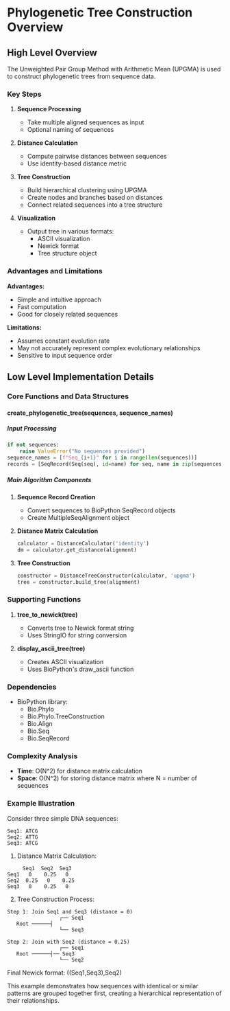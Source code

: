 # Phylogenetic Tree Construction Overview

## High Level Overview

The Unweighted Pair Group Method with Arithmetic Mean (UPGMA) is used to construct phylogenetic trees from sequence data.

### Key Steps

1. **Sequence Processing**
   - Take multiple aligned sequences as input
   - Optional naming of sequences

2. **Distance Calculation**
   - Compute pairwise distances between sequences
   - Use identity-based distance metric

3. **Tree Construction**
   - Build hierarchical clustering using UPGMA
   - Create nodes and branches based on distances
   - Connect related sequences into a tree structure

4. **Visualization**
   - Output tree in various formats:
     - ASCII visualization
     - Newick format
     - Tree structure object

### Advantages and Limitations

**Advantages:**
- Simple and intuitive approach
- Fast computation
- Good for closely related sequences

**Limitations:**
- Assumes constant evolution rate
- May not accurately represent complex evolutionary relationships
- Sensitive to input sequence order

## Low Level Implementation Details

### Core Functions and Data Structures

#### create_phylogenetic_tree(sequences, sequence_names)

##### Input Processing
```python
if not sequences:
    raise ValueError("No sequences provided")
sequence_names = [f"Seq_{i+1}" for i in range(len(sequences))]
records = [SeqRecord(Seq(seq), id=name) for seq, name in zip(sequences, sequence_names)]
```

##### Main Algorithm Components

1. **Sequence Record Creation**
   - Convert sequences to BioPython SeqRecord objects
   - Create MultipleSeqAlignment object

2. **Distance Matrix Calculation**
   ```python
   calculator = DistanceCalculator('identity')
   dm = calculator.get_distance(alignment)
   ```

3. **Tree Construction**
   ```python
   constructor = DistanceTreeConstructor(calculator, 'upgma')
   tree = constructor.build_tree(alignment)
   ```

### Supporting Functions

1. **tree_to_newick(tree)**
   - Converts tree to Newick format string
   - Uses StringIO for string conversion

2. **display_ascii_tree(tree)**
   - Creates ASCII visualization
   - Uses BioPython's draw_ascii function

### Dependencies
- BioPython library:
  - Bio.Phylo
  - Bio.Phylo.TreeConstruction
  - Bio.Align
  - Bio.Seq
  - Bio.SeqRecord

### Complexity Analysis
- **Time**: O(N^2) for distance matrix calculation
- **Space**: O(N^2) for storing distance matrix
  where N = number of sequences

### Example Illustration

Consider three simple DNA sequences:
```
Seq1: ATCG
Seq2: ATTG
Seq3: ATCG
```

1. Distance Matrix Calculation:
```
     Seq1  Seq2  Seq3
Seq1   0    0.25   0
Seq2  0.25   0    0.25
Seq3   0    0.25   0
```

2. Tree Construction Process:

```
Step 1: Join Seq1 and Seq3 (distance = 0)
                 ┌── Seq1
   Root ──────┤
                 └── Seq3

Step 2: Join with Seq2 (distance = 0.25)
                 ┌── Seq1
   Root ──────┤── Seq3
                 └── Seq2
```

Final Newick format: ((Seq1,Seq3),Seq2)

This example demonstrates how sequences with identical or similar patterns are grouped together first, creating a hierarchical representation of their relationships.
